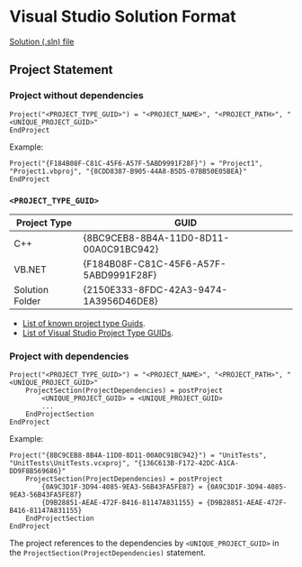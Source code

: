 # Visual Studio Solution Format

[Solution (.sln) file](https://docs.microsoft.com/en-us/visualstudio/extensibility/internals/solution-dot-sln-file?view=vs-2019)

## Project Statement

### Project without dependencies

```
Project("<PROJECT_TYPE_GUID>") = "<PROJECT_NAME>", "<PROJECT_PATH>", "<UNIQUE_PROJECT_GUID>"
EndProject
```

Example:

```
Project("{F184B08F-C81C-45F6-A57F-5ABD9991F28F}") = "Project1", "Project1.vbproj", "{8CDD8387-B905-44A8-B5D5-07BB50E05BEA}"
EndProject
```

### `<PROJECT_TYPE_GUID>`

|  Project Type   |                 GUID                   |
|-----------------|----------------------------------------|
| C++             | {8BC9CEB8-8B4A-11D0-8D11-00A0C91BC942} |
| VB.NET          | {F184B08F-C81C-45F6-A57F-5ABD9991F28F} |
| Solution Folder | {2150E333-8FDC-42A3-9474-1A3956D46DE8} |

* [List of known project type Guids](https://www.mztools.com/articles/2008/mz2008017.aspx).
* [List of Visual Studio Project Type GUIDs](https://www.codeproject.com/Reference/720512/List-of-Visual-Studio-Project-Type-GUIDs).

### Project with dependencies

```
Project("<PROJECT_TYPE_GUID>") = "<PROJECT_NAME>", "<PROJECT_PATH>", "<UNIQUE_PROJECT_GUID>"
	ProjectSection(ProjectDependencies) = postProject
		<UNIQUE_PROJECT_GUID> = <UNIQUE_PROJECT_GUID>
		...
	EndProjectSection
EndProject
```

Example:

```
Project("{8BC9CEB8-8B4A-11D0-8D11-00A0C91BC942}") = "UnitTests", "UnitTests\UnitTests.vcxproj", "{136C613B-F172-42DC-A1CA-DD9F8B569686}"
	ProjectSection(ProjectDependencies) = postProject
		{0A9C3D1F-3D94-4085-9EA3-56B43FA5FE87} = {0A9C3D1F-3D94-4085-9EA3-56B43FA5FE87}
		{D9B28851-AEAE-472F-B416-81147A831155} = {D9B28851-AEAE-472F-B416-81147A831155}
	EndProjectSection
EndProject
```

The project references to the dependencies by `<UNIQUE_PROJECT_GUID>` in the `ProjectSection(ProjectDependencies)` statement.

